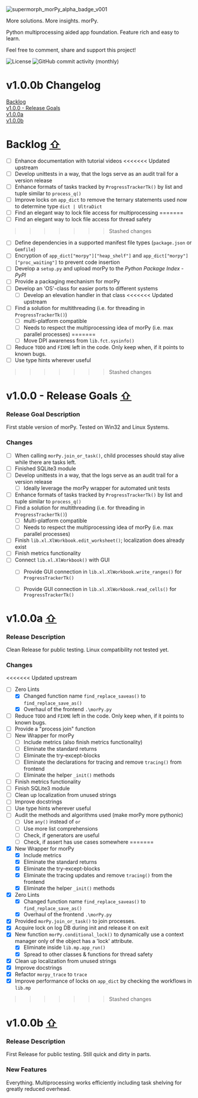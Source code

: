 <img src="https://github.com/user-attachments/assets/38a7a1e8-2a55-4f42-95a8-691a1cd77586" alt="supermorph_morPy_alpha_badge_v001" style="max-width:66%; height:auto;">

More solutions. More insights. morPy.

Python multiprocessing aided app foundation. Feature rich and easy to learn.

Feel free to comment, share and support this project!  

![License](https://img.shields.io/github/license/supermorphDotTech/morPy)
![GitHub commit activity (monthly)](https://img.shields.io/github/commit-activity/m/supermorphDotTech/morPy)

# v1.0.0b Changelog <a name="toc"></a>

[Backlog](#Backlog)  <br/>
[v1.0.0 - Release Goals](#v1.0.0)  <br/>
[v1.0.0a](#v1.0.0a)  <br/>
[v1.0.0b](#v1.0.0b)  <br/>

# Backlog [⇧](#toc) <a name="Backlog"></a>

- [ ] Enhance documentation with tutorial videos
<<<<<<< Updated upstream
- [ ] Develop unittests in a way, that the logs serve as an audit trail for a version release
- [ ] Enhance formats of tasks tracked by `ProgressTrackerTk()` by list and tuple similar to `process_q()`
- [ ] Improve locks on `app_dict` to remove the ternary statements used now to determine type `dict | UltraDict`
- [ ] Find an elegant way to lock file access for multiprocessing
=======
- [ ] Find an elegant way to lock file access for thread safety
>>>>>>> Stashed changes
- [ ] Define dependencies in a supported manifest file types (`package.json` or `Gemfile`)
- [ ] Encryption of `app_dict["morpy"]["heap_shelf"]` and `app_dict["morpy"]["proc_waiting"]` to prevent code insertion
- [ ] Develop a `setup.py` and upload morPy to the *Python Package Index - PyPI*
- [ ] Provide a packaging mechanism for morPy
- [ ] Develop an 'OS'-class for easier ports to different systems
  - [ ] Develop an elevation handler in that class
<<<<<<< Updated upstream
- [ ] Find a solution for multithreading (i.e. for threading in `ProgressTrackerTk()`)
  - [ ] multi-platform compatible
  - [ ] Needs to respect the multiprocessing idea of morPy (i.e. max parallel processes)
=======
  - [ ] Move DPI awareness from `lib.fct.sysinfo()`
- [ ] Reduce `TODO` and `FIXME` left in the code. Only keep when, if it points to known bugs.
- [ ] Use type hints wherever useful
>>>>>>> Stashed changes

# v1.0.0 - Release Goals [⇧](#toc) <a name="v1.0.0"></a>

### Release Goal Description

First stable version of morPy. Tested on Win32 and Linux Systems.

### Changes

- [ ] When calling `morPy.join_or_task()`, child processes should stay alive while there are tasks left.
- [ ] Finished SQLite3 module
- [ ] Develop unittests in a way, that the logs serve as an audit trail for a version release
  - [ ] Ideally leverage the morPy wrapper for automated unit tests
- [ ] Enhance formats of tasks tracked by `ProgressTrackerTk()` by list and tuple similar to `process_q()`
- [ ] Find a solution for multithreading (i.e. for threading in `ProgressTrackerTk()`)
  - [ ] Multi-platform compatible
  - [ ] Needs to respect the multiprocessing idea of morPy (i.e. max parallel processes)
- [ ] Finish `lib.xl.XlWorkbook.edit_worksheet()`; localization does already exist
- [ ] Finish metrics functionality
- [ ] Connect `lib.xl.XlWorkbook()` with GUI
  - [ ] Provide GUI connection in `lib.xl.XlWorkbook.write_ranges()` for `ProgressTrackerTk()`
  - [ ] Provide GUI connection in `lib.xl.XlWorkbook.read_cells()` for `ProgressTrackerTk()`


# v1.0.0a [⇧](#toc) <a name="v1.0.0a"></a>

### Release Description

Clean Release for public testing. Linux compatibility not tested yet.

### Changes

<<<<<<< Updated upstream
- [ ] Zero Lints
  - [x] Changed function name `find_replace_saveas()` to `find_replace_save_as()`
  - [x] Overhaul of the frontend `.\morPy.py`
- [ ] Reduce `TODO` and `FIXME` left in the code. Only keep when, if it points to known bugs.
- [ ] Provide a "process join" function
- [ ] New Wrapper for morPy
    - [ ] Include metrics (also finish metrics functionality)
    - [ ] Eliminate the standard returns
    - [ ] Eliminate the try-except-blocks
    - [ ] Eliminate the declarations for tracing and remove `tracing()` from frontend
    - [ ] Eliminate the helper `_init()` methods
- [ ] Finish metrics functionality
- [ ] Finish SQLite3 module
- [ ] Clean up localization from unused strings
- [ ] Improve docstrings
- [ ] Use type hints wherever useful
- [ ] Audit the methods and algorithms used (make morPy more pythonic)
  - [ ] Use `any()` instead of `or`
  - [ ] Use more list comprehensions
  - [ ] Check, if generators are useful
  - [ ] Check, if assert has use cases somewhere
=======
- [x] New Wrapper for morPy
    - [x] Include metrics
    - [x] Eliminate the standard returns
    - [x] Eliminate the try-except-blocks
    - [x] Eliminate the tracing updates and remove `tracing()` from the frontend
    - [x] Eliminate the helper `_init()` methods
- [x] Zero Lints
  - [x] Changed function name `find_replace_saveas()` to `find_replace_save_as()`
  - [x] Overhaul of the frontend `.\morPy.py`
- [x] Provided `morPy.join_or_task()` to join processes.
- [x] Acquire lock on log DB during init and release it on exit
- [x] New function `morPy.conditional_lock()` to dynamically use a context manager only of the object has a 'lock' attribute.
  - [x] Eliminate inside `lib.mp.app_run()`
  - [x] Spread to other classes & functions for thread safety
- [x] Clean up localization from unused strings
- [x] Improve docstrings
- [x] Refactor `morpy_trace` to `trace`
- [x] Improve performance of locks on `app_dict` by checking the workflows in `lib.mp`
>>>>>>> Stashed changes

# v1.0.0b [⇧](#toc) <a name="v1.0.0b"></a>

### Release Description

First Release for public testing. Still quick and dirty in parts.

### New Features

Everything. Multiprocessing works efficiently including task shelving for greatly reduced overhead.